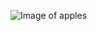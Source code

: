 ![Image of apples](https://images-prod.healthline.com/hlcmsresource/images/topic_centers/Do_Apples_Affect_Diabetes_and_Blood_Sugar_Levels-732x549-thumbnail.jpg)
